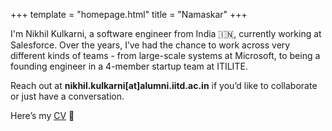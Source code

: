 +++
template = "homepage.html"
title = "Namaskar"
+++

I'm Nikhil Kulkarni, a software engineer from India 🇮🇳, currently working at Salesforce.
Over the years, I’ve had the chance to work across very different kinds of teams - from large-scale systems at Microsoft, to being a founding engineer in a 4-member startup team at ITILITE.

Reach out at **nikhil.kulkarni\[at]alumni.iitd.ac.in** if you’d like to collaborate or just have a conversation.

Here’s my [CV](https://drive.google.com/file/d/10RuLDdxqHjlWKk2tyXedmwkrPF6t96oi/view?usp=sharing) 📄
